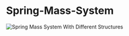 # Spring-Mass-System
![Spring Mass System With Different Structures](https://github.com/ChadiHamrouni/Spring-Mass-System/assets/69485266/09138ef2-cf6b-4612-8124-19345bff6fd3)

